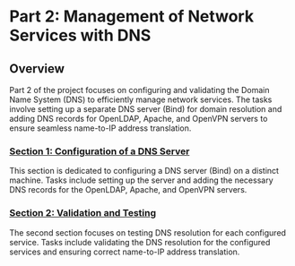 # Part 2: Management of Network Services with DNS

## Overview

Part 2 of the project focuses on configuring and validating the Domain Name System (DNS) to efficiently manage network services. The tasks involve setting up a separate DNS server (Bind) for domain resolution and adding DNS records for OpenLDAP, Apache, and OpenVPN servers to ensure seamless name-to-IP address translation.

### [Section 1: Configuration of a DNS Server](./section1/_section1.md)

This section is dedicated to configuring a DNS server (Bind) on a distinct machine. Tasks include setting up the server and adding the necessary DNS records for the OpenLDAP, Apache, and OpenVPN servers.

### [Section 2: Validation and Testing](./section2/_section2.md)

The second section focuses on testing DNS resolution for each configured service. Tasks include validating the DNS resolution for the configured services and ensuring correct name-to-IP address translation.

